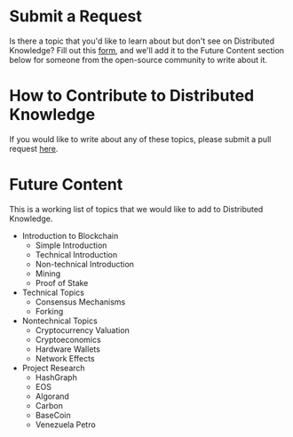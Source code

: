 # Submit a Request
Is there a topic that you'd like to learn about but don't see on Distributed Knowledge? Fill out this [form](https://goo.gl/forms/nBMbn0Al5MMyALyn2), and we'll add it to the Future Content section below for someone from the open-source community to write about it.

# How to Contribute to Distributed Knowledge
If you would like to write about any of these topics, please submit a pull request [here](https://github.com/ManhattanDeveloper/Distributed-Knowledge).

# Future Content

This is a working list of topics that we would like to add to Distributed Knowledge. 

* Introduction to Blockchain
	* Simple Introduction
	* Technical Introduction
	* Non-technical Introduction
	* Mining
	* Proof of Stake
* Technical Topics
	* Consensus Mechanisms
	* Forking
* Nontechnical Topics
	* Cryptocurrency Valuation
	* Cryptoeconomics 
	* Hardware Wallets
	* Network Effects 
* Project Research
	* HashGraph 
	* EOS
	* Algorand
	* Carbon
	* BaseCoin
	* Venezuela Petro


